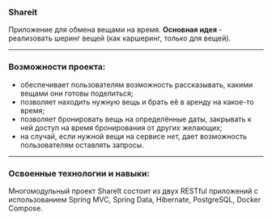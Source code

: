 ### Shareit<br/>
Приложение для обмена вещами на время. **Основная идея**  -  реализовать шеринг вещей (как каршеринг, только для вещей).
____
### Возможности проекта:
- обеспечивает пользователям возможность рассказывать, какими вещами они готовы поделиться;
- позволяет находить нужную вещь и брать её в аренду на какое-то время;
- позволяет бронировать вещь на определённые даты, закрывать к ней доступ на время бронирования от других желающих;
- на случай, если нужной вещи на сервисе нет, дает возможность пользователям оставлять запросы. 
____
### Освоенные технологии и навыки:
Многомодульный проект ShareIt состоит из двух RESTful приложений с использованием Spring MVC, Spring Data, Hibernate, PostgreSQL, Docker Compose.
